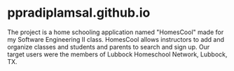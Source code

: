 # ppradiplamsal.github.io
The project is a home schooling application named "HomesCool" made for my Software Engineering II class. HomesCool allows instructors to add and organize classes and students and parents to search and sign up. 
Our target users were the members of Lubbock Homeschool Network, Lubbock, TX.
